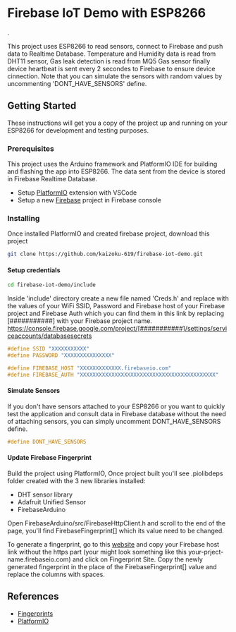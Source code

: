 # Firebase IoT Demo with ESP8266
.

This project uses ESP8266 to read sensors, connect to Firebase and push data to Realtime Database. Temperature and Humidity data is read from DHT11 sensor, Gas leak detection is read from MQ5 Gas sensor finally device heartbeat is sent every 2 secondes to Firebase to ensure device cinnection.
Note that you can simulate the sensors with random values by uncommenting 'DONT_HAVE_SENSORS' define.

## Getting Started

These instructions will get you a copy of the project up and running on your ESP8266 for development and testing purposes.

### Prerequisites

This project uses the Arduino framework and PlatformIO IDE for building and flashing the app into ESP8266. The data sent from the device is stored in Firebase Realtime Database.

* Setup [PlatformIO](https://platformio.org/install/ide?install=vscode) extension with VSCode
* Setup a new [Firebase](https://console.firebase.google.com/) project in Firebase console

### Installing

Once installed PlatformIO and created firebase project, download this project

```bash
git clone https://github.com/kaizoku-619/firebase-iot-demo.git
```

#### Setup credentials

```bash
cd firebase-iot-demo/include
```

Inside 'include' directory create a new file named 'Creds.h' and replace with the values of your WiFi SSID, Password and Firebase host of your Firebase project and Firebase Auth which you can find them in this link by replacing [###########] with your Firebase project name. https://console.firebase.google.com/project/[###########]/settings/serviceaccounts/databasesecrets

```C
#define SSID "XXXXXXXXXXX"
#define PASSWORD "XXXXXXXXXXXXXXX"

#define FIREBASE_HOST "XXXXXXXXXXXXX.firebaseio.com"
#define FIREBASE_AUTH "XXXXXXXXXXXXXXXXXXXXXXXXXXXXXXXXXXXXXXXXXXX"
```

#### Simulate Sensors

If you don't have sensors attached to your ESP8266 or you want to quickly test the application and consult data in Firebase database without the need of attaching sensors, you can simply uncomment DONT_HAVE_SENSORS define.

```C
#define DONT_HAVE_SENSORS
```

#### Update Firebase Fingerprint

Build the project using PlatformIO, Once project built you'll see .piolibdeps folder created with the 3 new libraries installed:

* DHT sensor library
* Adafruit Unified Sensor
* FirebaseArduino

Open FirebaseArduino/src/FirebaseHttpClient.h and scroll to the end of the page, you'll find FirebaseFingerprint[] which its value need to be changed.

To generate a fingerprint, go to this [website](https://www.grc.com/fingerprints.htm) and copy your Firebase host link without the https part (your might look something like this your-prject-name.firebaseio.com) and click on Fingerprint Site.
Copy the newly generated fingerprint in the place of the FirebaseFingerprint[] value and replace the columns with spaces.


## References

* [Fingerprints](https://www.grc.com/fingerprints.htm)
* [PlatformIO](https://platformio.org/platformio-ide)
